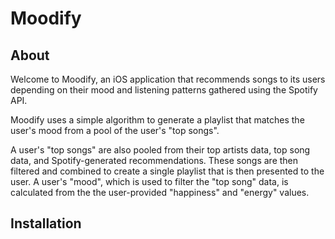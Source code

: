 # Moodify
## About

Welcome to Moodify, an iOS application that recommends songs to its users depending on their mood and listening patterns gathered using the Spotify API.

Moodify uses a simple algorithm to generate a playlist that matches the user's mood from a pool of the user's "top songs". 

A user's "top songs" are also pooled from their top artists data, top song data, and Spotify-generated recommendations. These songs are then filtered and combined to create a single playlist that is then presented to the user. A user's "mood", which is used to filter the "top song" data, is calculated from the the user-provided "happiness" and "energy" values.

## Installation


<!--stackedit_data:
eyJoaXN0b3J5IjpbMTA0NzUxOTY4NF19
-->
